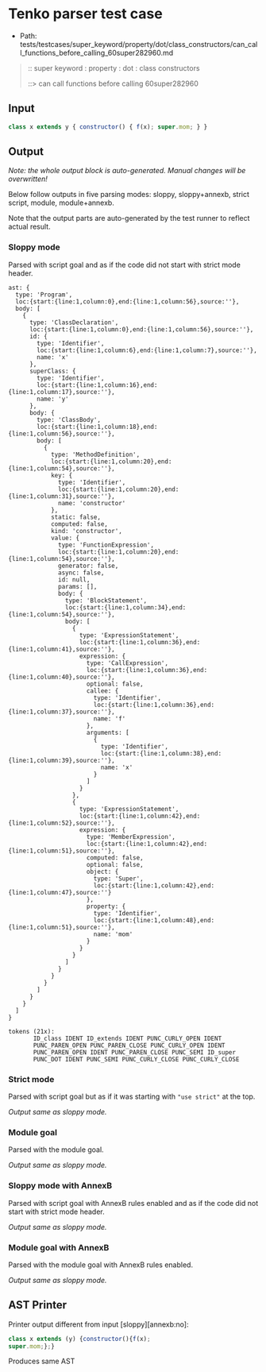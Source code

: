 # Tenko parser test case

- Path: tests/testcases/super_keyword/property/dot/class_constructors/can_call_functions_before_calling_60super282960.md

> :: super keyword : property : dot : class constructors
>
> ::> can call functions before calling 60super282960

## Input

`````js
class x extends y { constructor() { f(x); super.mom; } }
`````

## Output

_Note: the whole output block is auto-generated. Manual changes will be overwritten!_

Below follow outputs in five parsing modes: sloppy, sloppy+annexb, strict script, module, module+annexb.

Note that the output parts are auto-generated by the test runner to reflect actual result.

### Sloppy mode

Parsed with script goal and as if the code did not start with strict mode header.

`````
ast: {
  type: 'Program',
  loc:{start:{line:1,column:0},end:{line:1,column:56},source:''},
  body: [
    {
      type: 'ClassDeclaration',
      loc:{start:{line:1,column:0},end:{line:1,column:56},source:''},
      id: {
        type: 'Identifier',
        loc:{start:{line:1,column:6},end:{line:1,column:7},source:''},
        name: 'x'
      },
      superClass: {
        type: 'Identifier',
        loc:{start:{line:1,column:16},end:{line:1,column:17},source:''},
        name: 'y'
      },
      body: {
        type: 'ClassBody',
        loc:{start:{line:1,column:18},end:{line:1,column:56},source:''},
        body: [
          {
            type: 'MethodDefinition',
            loc:{start:{line:1,column:20},end:{line:1,column:54},source:''},
            key: {
              type: 'Identifier',
              loc:{start:{line:1,column:20},end:{line:1,column:31},source:''},
              name: 'constructor'
            },
            static: false,
            computed: false,
            kind: 'constructor',
            value: {
              type: 'FunctionExpression',
              loc:{start:{line:1,column:20},end:{line:1,column:54},source:''},
              generator: false,
              async: false,
              id: null,
              params: [],
              body: {
                type: 'BlockStatement',
                loc:{start:{line:1,column:34},end:{line:1,column:54},source:''},
                body: [
                  {
                    type: 'ExpressionStatement',
                    loc:{start:{line:1,column:36},end:{line:1,column:41},source:''},
                    expression: {
                      type: 'CallExpression',
                      loc:{start:{line:1,column:36},end:{line:1,column:40},source:''},
                      optional: false,
                      callee: {
                        type: 'Identifier',
                        loc:{start:{line:1,column:36},end:{line:1,column:37},source:''},
                        name: 'f'
                      },
                      arguments: [
                        {
                          type: 'Identifier',
                          loc:{start:{line:1,column:38},end:{line:1,column:39},source:''},
                          name: 'x'
                        }
                      ]
                    }
                  },
                  {
                    type: 'ExpressionStatement',
                    loc:{start:{line:1,column:42},end:{line:1,column:52},source:''},
                    expression: {
                      type: 'MemberExpression',
                      loc:{start:{line:1,column:42},end:{line:1,column:51},source:''},
                      computed: false,
                      optional: false,
                      object: {
                        type: 'Super',
                        loc:{start:{line:1,column:42},end:{line:1,column:47},source:''}
                      },
                      property: {
                        type: 'Identifier',
                        loc:{start:{line:1,column:48},end:{line:1,column:51},source:''},
                        name: 'mom'
                      }
                    }
                  }
                ]
              }
            }
          }
        ]
      }
    }
  ]
}

tokens (21x):
       ID_class IDENT ID_extends IDENT PUNC_CURLY_OPEN IDENT
       PUNC_PAREN_OPEN PUNC_PAREN_CLOSE PUNC_CURLY_OPEN IDENT
       PUNC_PAREN_OPEN IDENT PUNC_PAREN_CLOSE PUNC_SEMI ID_super
       PUNC_DOT IDENT PUNC_SEMI PUNC_CURLY_CLOSE PUNC_CURLY_CLOSE
`````

### Strict mode

Parsed with script goal but as if it was starting with `"use strict"` at the top.

_Output same as sloppy mode._

### Module goal

Parsed with the module goal.

_Output same as sloppy mode._

### Sloppy mode with AnnexB

Parsed with script goal with AnnexB rules enabled and as if the code did not start with strict mode header.

_Output same as sloppy mode._

### Module goal with AnnexB

Parsed with the module goal with AnnexB rules enabled.

_Output same as sloppy mode._

## AST Printer

Printer output different from input [sloppy][annexb:no]:

````js
class x extends (y) {constructor(){f(x);
super.mom;};}
````

Produces same AST
